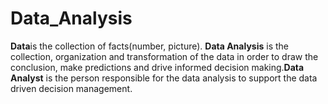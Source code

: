 # Data_Analysis


**Data**is the collection of facts(number, picture). **Data Analysis** is the collection, organization and transformation of the data in order to draw the conclusion, make predictions and drive informed decision making.**Data Analyst** is the person responsible for the data analysis to support the data driven decision management.
